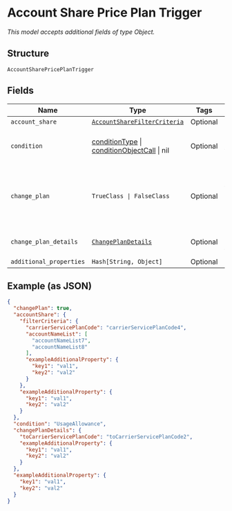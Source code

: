 
# Account Share Price Plan Trigger

*This model accepts additional fields of type Object.*

## Structure

`AccountSharePricePlanTrigger`

## Fields

| Name | Type | Tags | Description |
|  --- | --- | --- | --- |
| `account_share` | [`AccountShareFilterCriteria`](../../doc/models/account-share-filter-criteria.md) | Optional | - |
| `condition` | [conditionType](../../doc/models/condition-type.md) \| [conditionObjectCall](../../doc/models/condition-object-call.md) \| nil | Optional | This is a container for any-of cases. |
| `change_plan` | `TrueClass \| FalseClass` | Optional | a flag to set if the trigger changes service plans, true, or not, false |
| `change_plan_details` | [`ChangePlanDetails`](../../doc/models/change-plan-details.md) | Optional | The service plan code to switch to |
| `additional_properties` | `Hash[String, Object]` | Optional | - |

## Example (as JSON)

```json
{
  "changePlan": true,
  "accountShare": {
    "filterCriteria": {
      "carrierServicePlanCode": "carrierServicePlanCode4",
      "accountNameList": [
        "accountNameList7",
        "accountNameList8"
      ],
      "exampleAdditionalProperty": {
        "key1": "val1",
        "key2": "val2"
      }
    },
    "exampleAdditionalProperty": {
      "key1": "val1",
      "key2": "val2"
    }
  },
  "condition": "UsageAllowance",
  "changePlanDetails": {
    "toCarrierServicePlanCode": "toCarrierServicePlanCode2",
    "exampleAdditionalProperty": {
      "key1": "val1",
      "key2": "val2"
    }
  },
  "exampleAdditionalProperty": {
    "key1": "val1",
    "key2": "val2"
  }
}
```

